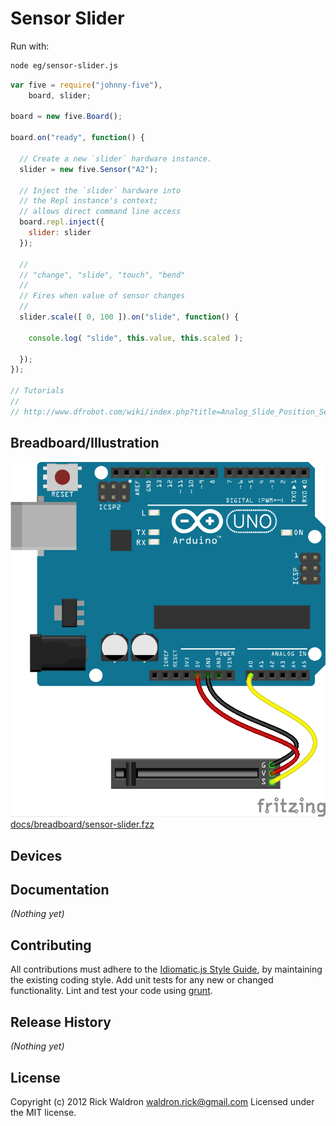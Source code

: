 # Sensor Slider

Run with:
```bash
node eg/sensor-slider.js
```


```javascript
var five = require("johnny-five"),
    board, slider;

board = new five.Board();

board.on("ready", function() {

  // Create a new `slider` hardware instance.
  slider = new five.Sensor("A2");

  // Inject the `slider` hardware into
  // the Repl instance's context;
  // allows direct command line access
  board.repl.inject({
    slider: slider
  });

  //
  // "change", "slide", "touch", "bend"
  //
  // Fires when value of sensor changes
  //
  slider.scale([ 0, 100 ]).on("slide", function() {

    console.log( "slide", this.value, this.scaled );

  });
});

// Tutorials
//
// http://www.dfrobot.com/wiki/index.php?title=Analog_Slide_Position_Sensor_(SKU:_DFR0053)

```

## Breadboard/Illustration

![docs/breadboard/sensor-slider.png](breadboard/sensor-slider.png)
[docs/breadboard/sensor-slider.fzz](breadboard/sensor-slider.fzz)



## Devices




## Documentation

_(Nothing yet)_









## Contributing
All contributions must adhere to the [Idiomatic.js Style Guide](https://github.com/rwldrn/idiomatic.js),
by maintaining the existing coding style. Add unit tests for any new or changed functionality. Lint and test your code using [grunt](https://github.com/cowboy/grunt).

## Release History
_(Nothing yet)_

## License
Copyright (c) 2012 Rick Waldron <waldron.rick@gmail.com>
Licensed under the MIT license.
